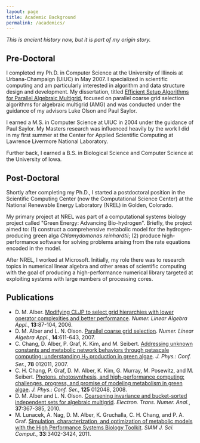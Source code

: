 ```yaml
---
layout: page
title: Academic Background
permalink: /academics/
---
```


_This is ancient history now, but it is part of my origin story._

## Pre-Doctoral

I completed my Ph.D. in Computer Science at the University of Illinois
at Urbana-Champaign (UIUC) in May 2007. I specialized in scientific
computing and am particularly interested in algorithm and data
structure design and development. My dissertation, titled [Efficient
Setup Algorithms for Parallel Algebraic
Multigrid](/publications/thesis.pdf), focused on parallel coarse grid
selection algorithms for algebraic multigrid (AMG) and was conducted
under the guidance of my advisors Luke Olson and Paul Saylor.

I earned a M.S. in Computer Science at UIUC in 2004 under the guidance
of Paul Saylor. My Masters research was influenced heavily by the work
I did in my first summer at the Center for Applied Scientific
Computing at Lawrence Livermore National Laboratory.

Further back, I earned a B.S. in Biological Science and Computer
Science at the University of Iowa.

## Post-Doctoral

Shortly after completing my Ph.D., I started a postdoctoral position
in the Scientific Computing Center (now the Computational Science
Center) at the National Renewable Energy Laboratory (NREL) in Golden,
Colorado.

My primary project at NREL was part of a computational systems biology
project called "Green Energy: Advancing Bio-hydrogen". Briefly, the
project aimed to: (1) construct a comprehensive metabolic model for the
hydrogen-producing green alga _Chlamydomonas reinhardtii_; (2) produce
high-performance software for solving problems arising from the rate
equations encoded in the model.

After NREL, I worked at Microsoft. Initially, my role there was to
research topics in numerical linear algebra and other areas of
scientific computing with the goal of producing a high-performance
numerical library targeted at exploiting systems with large numbers of
processing cores.

## Publications

- D. M. Alber. [Modifying CLJP to select grid hierarchies with lower operator complexities and better performance](https://dx.doi.org/10.1002/nla.473). _Numer. Linear Algebra Appl._, __13__:87-104, 2006.
- D. M. Alber and L. N. Olson. [Parallel coarse grid selection](https://dx.doi.org/10.1002/nla.541). _Numer. Linear Algebra Appl._, __14__:611-643, 2007.
- C. Chang, D. Alber, P. Graf, K. Kim, and M. Seibert. [Addressing unknown constants and metabolic network behaviors through petascale computing: understanding H<sub>2</sub> production in green algae](https://dx.doi.org/10.1088/1742-6596/78/1/012011). _J. Phys.: Conf. Ser._, __78__ 012011, 2007.
- C. H. Chang, P. Graf, D. M. Alber, K. Kim, G. Murray, M. Posewitz, and M. Seibert. [Photons, photosynthesis, and high-performance computing: challenges, progress, and promise of modeling metabolism in green algae](https://dx.doi.org/10.1088/1742-6596/125/1/012048). _J. Phys.: Conf. Ser._, __125__ 012048, 2008.
- D. M. Alber and L. N. Olson. [Coarsening invariance and bucket-sorted independent sets for algebraic multigrid](http://etna.mcs.kent.edu/vol.37.2010/pp367-385.dir/pp367-385.html). _Electron. Trans. Numer. Anal._, __37__:367-385, 2010.
- M. Lunacek, A. Nag, D. M. Alber, K. Gruchalla, C. H. Chang, and P. A. Graf. [Simulation, characterization, and optimization of metabolic models with the High Performance Systems Biology Toolkit](https://dx.doi.org/10.1137/110822402). _SIAM J. Sci. Comput._, __33__:3402-3424, 2011.
